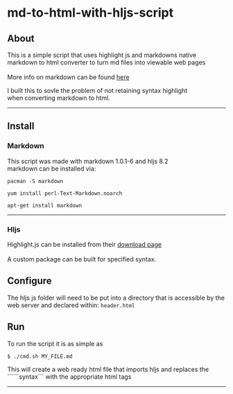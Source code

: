 # md-to-html-with-hljs-script

## About

This is a simple script that uses highlight js and markdowns native <br>
markdown to html converter to turn md files into viewable web pages <br>
<br>
More info on markdown can be found [here](http://daringfireball.net/projects/markdown/)

I built this to sovle the problem of not retaining syntax highlight <br>
when converting markdown to html.

----------------

## Install

### Markdown

This script was made with markdown 1.0.1-6 and hljs 8.2 <br>
markdown can be installed via:<br>
```
pacman -S markdown
```
```
yum install perl-Text-Markdown.noarch
```
```
apt-get install markdown
```
----------------
### Hljs

Highlight.js can be installed from their [download page](https://highlightjs.org/download/)
<br><br>
A custom package can be built for specified syntax.


## Configure

The hljs js folder will need to be put
into a directory that is accessible
by the web server and declared within: ```header.html```


## Run

To run the script it is as simple as

```
$ ./cmd.sh MY_FILE.md
```

This will create a web ready html file that
imports hljs and replaces the ``````syntax```
with the appropriate html tags

----------------

